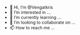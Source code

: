 - 👋 Hi, I’m @Vengatkris
- 👀 I’m interested in ...
- 🌱 I’m currently learning ...
- 💞️ I’m looking to collaborate on ...
- 📫 How to reach me ...

<!---
Vengatkris/Vengatkris is a ✨ special ✨ repository because its `README.md` (this file) appears on your GitHub profile.
You can click the Preview link to take a look at your changes.
--->
